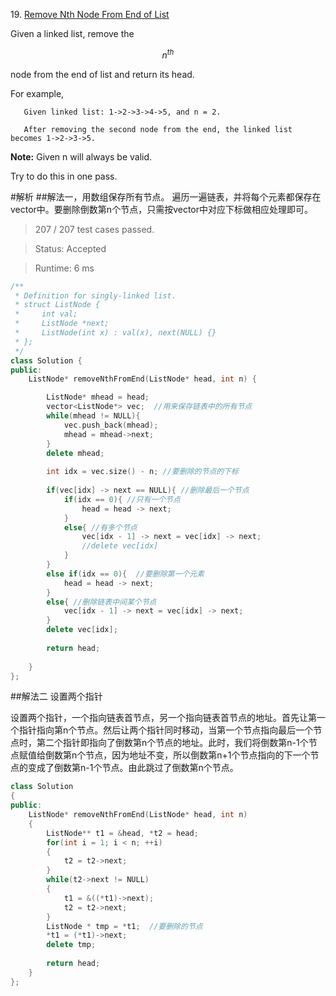 19\. [Remove Nth Node From End of List](https://leetcode.com/problems/remove-nth-node-from-end-of-list/)

Given a linked list, remove the 
```math
n ^ {th} 
```
node from the end of list and return its head.

For example,
```
   Given linked list: 1->2->3->4->5, and n = 2.

   After removing the second node from the end, the linked list becomes 1->2->3->5.
```
**Note:**
Given n will always be valid.

Try to do this in one pass.


#解析
##解法一，用数组保存所有节点。
遍历一遍链表，并将每个元素都保存在vector中。要删除倒数第n个节点，只需按vector中对应下标做相应处理即可。

> 207 / 207 test cases passed.

> Status: Accepted

> Runtime: 6 ms

```cpp
/**
 * Definition for singly-linked list.
 * struct ListNode {
 *     int val;
 *     ListNode *next;
 *     ListNode(int x) : val(x), next(NULL) {}
 * };
 */
class Solution {
public:
    ListNode* removeNthFromEnd(ListNode* head, int n) {

        ListNode* mhead = head;
        vector<ListNode*> vec;  //用来保存链表中的所有节点
        while(mhead != NULL){
            vec.push_back(mhead);
            mhead = mhead->next;
        }
        delete mhead;
        
        int idx = vec.size() - n; //要删除的节点的下标
        
        if(vec[idx] -> next == NULL){ //删除最后一个节点
            if(idx == 0){ //只有一个节点
                head = head -> next;
            }
            else{ //有多个节点
                vec[idx - 1] -> next = vec[idx] -> next;
                //delete vec[idx]
            }
        }
        else if(idx == 0){  //要删除第一个元素
            head = head -> next;
        }
        else{ //删除链表中间某个节点
            vec[idx - 1] -> next = vec[idx] -> next;
        }
        delete vec[idx];
        
        return head;
        
    }
};
```

##解法二 设置两个指针

设置两个指针，一个指向链表首节点，另一个指向链表首节点的地址。首先让第一个指针指向第n个节点。然后让两个指针同时移动，当第一个节点指向最后一个节点时，第二个指针即指向了倒数第n个节点的地址。此时，我们将倒数第n-1个节点赋值给倒数第n个节点，因为地址不变，所以倒数第n+1个节点指向的下一个节点的变成了倒数第n-1个节点。由此跳过了倒数第n个节点。

```cpp
class Solution
{
public:
    ListNode* removeNthFromEnd(ListNode* head, int n)
    {
        ListNode** t1 = &head, *t2 = head;
        for(int i = 1; i < n; ++i)
        {
            t2 = t2->next;
        }
        while(t2->next != NULL)
        {
            t1 = &((*t1)->next);
            t2 = t2->next;
        } 
        ListNode * tmp = *t1;  //要删除的节点
        *t1 = (*t1)->next;
        delete tmp;
        
        return head;
    }
};
```
